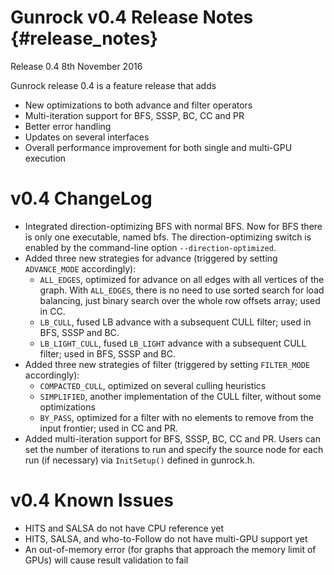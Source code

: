 Gunrock v0.4 Release Notes {#release_notes}
==========================

Release 0.4
8th November 2016

Gunrock release 0.4 is a feature release that adds

 - New optimizations to both advance and filter operators
 - Multi-iteration support for BFS, SSSP, BC, CC and PR
 - Better error handling
 - Updates on several interfaces
 - Overall performance improvement for both single and multi-GPU execution

v0.4 ChangeLog
==============
 - Integrated direction-optimizing BFS with normal BFS. Now for BFS
   there is only one executable, named bfs. The direction-optimizing
   switch is enabled by the command-line option
   `--direction-optimized`.
 - Added three new strategies for advance (triggered by setting
   `ADVANCE_MODE` accordingly):
    - `ALL_EDGES`, optimized for advance on all edges with all vertices
      of the graph. With `ALL_EDGES`, there is no need to use sorted
      search for load balancing, just binary search over the whole row
      offsets array; used in CC.
    - `LB_CULL`, fused LB advance with a subsequent CULL filter; used in
      BFS, SSSP and BC.
    - `LB_LIGHT_CULL`, fused `LB_LIGHT` advance with a subsequent CULL
      filter; used in BFS, SSSP and BC.
 - Added three new strategies of filter (triggered by setting
   `FILTER_MODE` accordingly):
    - `COMPACTED_CULL`, optimized on several culling heuristics
    - `SIMPLIFIED`, another implementation of the CULL filter, without
      some optimizations
    - `BY_PASS`, optimized for a filter with no elements
      to remove from the input frontier; used in CC and PR.
 - Added multi-iteration support for BFS, SSSP, BC, CC and PR. Users
   can set the number of iterations to run and specify the source node
   for each run (if necessary) via `InitSetup()` defined in gunrock.h.

v0.4 Known Issues
=================
 - HITS and SALSA do not have CPU reference yet
 - HITS, SALSA, and who-to-Follow do not have multi-GPU support yet
 - An out-of-memory error (for graphs that approach the memory limit
   of GPUs) will cause result validation to fail
